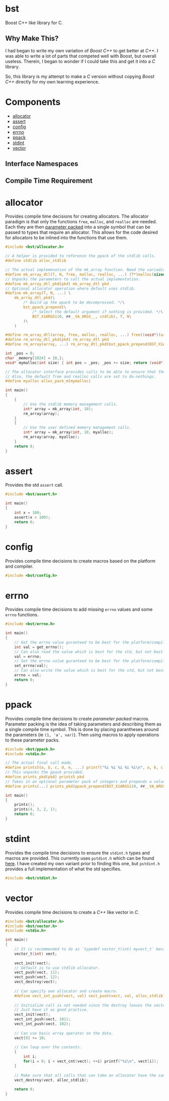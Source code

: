 # bst
 Boost C++ like library for C.

## Why Make This?
I had began to write my own variation of _Boost C++_ to get better at _C++_.
I was able to write a lot of parts that competed well with Boost, but overall useless.
Therein, I began to wonder if I could take this and get it into a _C_ library.

So, this library is my attempt to make a _C_ version without copying _Boost C++_ directly for my own learning experience.

# Components
 * [allocator](#allocator)
 * [assert](#assert)
 * [config](#config)
 * [errno](#errno)
 * [ppack](#ppack)
 * [stdint](#stdint)
 * [vector](#vector)

## Interface Namespaces

## Compile Time Requirement

# allocator
Provides compile time decisions for creating allocators.
The allocator paradigm is that only the functions `free`, `malloc`, and `realloc` are needed.
Each they are then [parameter packed](#ppack) into a single symbol that can be passed to types that require an allocator.
This allows for the code desired for allocators to be inlined into the functions that use them.

```c
#include <bst/allocator.h>

// A helper is provided to reference the ppack of the stdlib calls.
#define stdlib alloc_stdlib

// The actual implemenation of the mk_array function. Need the variadic portion to make the other parts easier.
#define mk_array_dtl(T, N, free, malloc, realloc, ...) (T*)malloc(sizeof(T) * N)
// Unpacks the parameters to call the actual implementation.
#define mk_array_dtl_pkd(pkd) mk_array_dtl pkd
// Optional allocator operation where default uses stdlib.
#define mk_array(T, N, ...) \
    mk_array_dtl_pkd(\
        /* Build up the ppack to be decompressed. */\
        bst_ppack_prepend(\
            /* Select the default argument if nothing is provided. */\
            BST_X1ARGS1(0, ##__VA_ARGS__, stdlib), T, N\
        )\
    )

#define rm_array_dtl(array, free, malloc, realloc, ...) free((void*)(array))
#define rm_array_dtl_pkd(pkd) rm_array_dtl pkd
#define rm_array(array, ...) rm_array_dtl_pkd(bst_ppack_prepend(BST_X1ARGS1(0, ##__VA_ARGS__, stdlib), array))

int _pos = 0;
char _memory[1024] = {0,};
void* mymalloc(int size) { int pos = _pos; _pos += size; return (void*)(_memory + pos); }

// The allocator interface provides calls to be able to ensure that the std order is always packed correctly.
// Also, the default free and realloc calls are set to do-nothings.
#define myalloc alloc_pack_m(mymalloc)

int main()
{
    {
        // Use the stdlib memory management calls.
        int* array = mk_array(int, 10);
        rm_array(array);
    }
    {
        // Use the user defined memory management calls.
        int* array = mk_array(int, 10, myalloc);
        rm_array(array, myalloc);
    }
    return 0;
}
```

# assert
Provides the std `assert` call.

```c
#include <bst/assert.h>

int main()
{
    int x = 100;
    assert(x < 100);
    return 0;
}
```

# config
Provides compile time decisions to create macros based on the platform and compiler.

```c
#include <bst/config.h>
```

# errno
Provides compile time decisions to add missing `errno` values and some `errno` functions.

```c
#include <bst/errno.h>

int main()
{
    // Get the errno value guranteed to be best for the platform/compiler.
    int val = get_errno();
    // Can also read the value which is best for the std, but not best for the platform/compiler.
    val = errno;
    // Set the errno value guranteed to be best for the platform/compiler.
    set_errno(val);
    // Can also write the value which is best for the std, but not best for the platform/compiler.
    errno = val;
    return 0;
}
```

# ppack
Provides compile time decisions to create _parameter packed_ macros.
Parameter packing is the idea of taking parameters and describing them as a single compile time symbol.
This is done by placing parantheses around the parameters (ie `(1, 'a', var)`).
Then using macros to apply operations to these parameter packs.

```c
#include <bst/ppack.h>
#include <stdio.h>

// The actual final call made.
#define prints5(a, b, c, d, e, ...) printf("%i %i %i %i %i\n", a, b, c, d, e)
// This unpacks the ppack provided.
#define prints_pkd(pkd) prints5 pkd
// Takes in an optional parameter pack of integers and prepends a value.
#define prints(...) prints_pkd(ppack_prepend(BST_X1ARGS1(0, ##__VA_ARGS__, (1, 2, 3, 4)), 0))

int main()
{
    prints();
    prints(4, 3, 2, 1);
    return 0;
}
```

# stdint
Provides the compile time decisions to ensure the `stdint.h` types and macros are provided.
This currently uses `pstdint.h` which can be found [here](http://www.azillionmonkeys.com/qed/pstdint.h).
I have created my own variant prior to finding this one, but `pstdint.h` provides a full implementation of what the std specifies.

```c
#include <bst/stdint.h>
```

# vector
Provides compile time decisions to create a _C++_ like vector in _C_.

```c
#include <bst/allocator.h>
#include <bst/vector.h>
#include <stdio.h>

int main()
{
    // It is recommended to do as `typedef vector_t(int) myvect_t` because there is no guarantee that `vector_t(int) == vector_t(int)`.
    vector_t(int) vect;
    
    vect_init(vect);
    // Default is to use stdlib allocator.
    vect_push(vect, 11);
    vect_push(vect, 12);
    vect_destroy(vect);
    
    // Can specify own allocator and create macro.
    #define vect_int_push(vect, val) vect_push(vect, val, alloc_stdlib)
    
    // Initialize call is not needed since the destroy leaves the vector in a good state.
    // Just have it as good practice.
    vect_init(vect);
    vect_int_push(vect, 101);
    vect_int_push(vect, 102);
    
    // Can use basic array operator on the data.
    vect[0] += 10;
    
    // Can loop over the contents.
    {
        int i;
        for(i = 0; i < vect_cnt(vect); ++i) printf("%i\n", vect[i]);
    }
    
    // Make sure that all calls that can take an allocator have the same allocator.
    vect_destroy(vect, alloc_stdlib);
    
    return 0;
}
```
